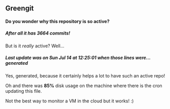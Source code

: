 ## Greengit

#### Do you wonder why this repository is so active?

##### After all it has 3664 commits!

But is it *really* active? Well...

##### Last update was on Sun Jul 14 at 12:25:01 when those lines were... generated

Yes, generated, because it certainly helps a lot to have such an active repo!

Oh and there was **85%** disk usage on the machine
where there is the cron updating this file.

Not the best way to monitor a VM in the cloud but it works! :)
